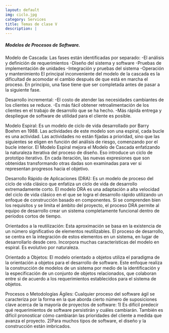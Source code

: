 ```yaml
---
layout: default
img: ciclo.jpg
category: Services
title: Temas de clase V
description: |
---
```

<h5>Modelos de Procesos de Software.</h5>
<p>Modelo de Cascada: Las fases están identificadas por separado:
-El análisis y definición de requerimientos
-Diseño del sistema y software
-Pruebas de implementación de unidades
-Integración y pruebas del sistema
-Operación y mantenimiento
El principal inconveniente del modelo de la cascada es la dificultad de acomodar el cambio después de que está en marcha el proceso. En principio, una fase tiene que ser completada antes de pasar a la siguiente fase.</p>
<p>Desarrollo incremental: 
-El costo de atender las necesidades cambiantes de los clientes se reduce.
-Es más fácil obtener retroalimentación de los clientes en el trabajo de desarrollo que se ha hecho.
-Más rápida entrega y despliegue de software de utilidad para el cliente es posible.</p>
<p>Modelo Espiral: Es un modelo de ciclo de vida desarrollado por Barry Boehm en 1988. Las actividades de este modelo son una espiral, cada bucle es una actividad. Las actividades no están fijadas a prioridad, sino que las siguientes se eligen en función del análisis de riesgo, comenzando por el bucle interior. El Modelo Espiral mejora el Modelo de Cascada enfatizando la naturaleza iterativa del proceso de diseño. Eso introduce un ciclo de prototipo iterativo. En cada iteración, las nuevas expresiones que son obtenidas transformando otras dadas son examinadas para ver si representan progresos hacia el objetivo.</p>
<p>Desarrollo Rápido de Aplicaciones (DRA): Es un modelo de proceso del ciclo de vida clásico que enfatiza un ciclo de vida de desarrollo extremadamente corto. El modelo DRA es una adaptación a alta velocidad del ciclo de vida clásico en el que se logra el desarrollo rápido utilizando un enfoque de construcción basado en componentes. Si se comprenden bien los requisitos y se limita el ámbito del proyecto, el proceso DRA permite al equipo de desarrollo crear un sistema completamente funcional dentro de períodos cortos de tiempo.</p>
<p>Orientados a la reutilización: Esta aproximación se basa en la existencia de un número significativo de elementos reutilizables. El proceso de desarrollo, se centra en la integración de estos elementos en un sistema, en lugar de desarrollarlo desde cero. Incorpora muchas características del modelo en espiral. Es evolutivo por naturaleza.</p>
<p>Orientado a Objetos: El modelo orientado a objetos utiliza el paradigma de la orientación a objetos para el desarrollo de software. Este enfoque realiza la construcción de modelos de un sistema por medio de la identificación y la especificación de un conjunto de objetos relacionados, que colaboran entre si de acuerdo a los requerimientos establecidos para el sistema de objetos.</p>
<p>Procesos o Metodologías Ágiles: Cualquier proceso del software ágil se caracteriza por la forma en la que aborda cierto número de suposiciones clave acerca de la mayoría de proyectos de software:
1) Es difícil predecir qué requerimientos de software persistirán y cuáles cambiarán. También es difícil pronosticar cómo cambiarán las prioridades del cliente a medida que avanza el proyecto.
2)Para muchos tipos de software, el diseño y la construcción están imbricados.</p>
